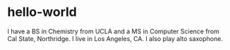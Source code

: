 # hello-world

I have a BS in Chemistry from UCLA and a MS in Computer Science from Cal State, Northridge. I live in Los Angeles, CA. I also play alto saxophone.
